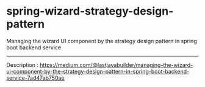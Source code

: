 # spring-wizard-strategy-design-pattern

Managing the wizard UI component by the strategy design pattern in spring boot backend service

---

Description : https://medium.com/@lastjavabuilder/managing-the-wizard-ui-component-by-the-strategy-design-pattern-in-spring-boot-backend-service-7ad47ab750ae

